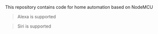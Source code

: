 This repository contains code for home automation based on NodeMCU

> Alexa is supported

> Siri is supported